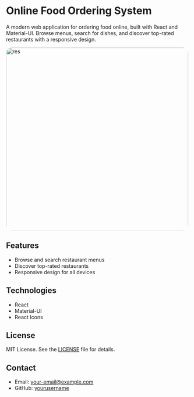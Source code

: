 # Online Food Ordering System

A modern web application for ordering food online, built with React and Material-UI. Browse menus, search for dishes, and discover top-rated restaurants with a responsive design.

<a href="https://ibb.co/h9JGFyj">
  <img src="https://i.ibb.co/tKT0p4t/res.png" alt="res" style="border-radius: 15px;" width="500" />
</a>

## Features

- Browse and search restaurant menus
- Discover top-rated restaurants
- Responsive design for all devices

## Technologies

- React
- Material-UI
- React Icons

## License

MIT License. See the [LICENSE](LICENSE) file for details.

## Contact

- Email: your-email@example.com
- GitHub: [yourusername](https://github.com/yourusername)
